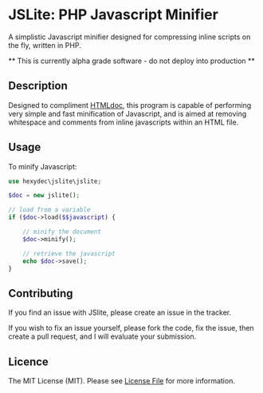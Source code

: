 # JSLite: PHP Javascript Minifier
A simplistic Javascript minifier designed for compressing inline scripts on the fly, written in PHP.

** This is currently alpha grade software - do not deploy into production **

## Description

Designed to compliment [HTMLdoc](http://githubcom/hexydec/htmldoc), this program is capable of performing very simple and fast minification of Javascript, and is aimed at removing whitespace and comments from inline javascripts within an HTML file.

## Usage

To minify Javascript:

```php
use hexydec\jslite\jslite;

$doc = new jslite();

// load from a variable
if ($doc->load($$javascript) {

	// minify the document
	$doc->minify();

	// retrieve the javascript
	echo $doc->save();
}
```

## Contributing

If you find an issue with JSlite, please create an issue in the tracker.

If you wish to fix an issue yourself, please fork the code, fix the issue, then create a pull request, and I will evaluate your submission.

## Licence

The MIT License (MIT). Please see [License File](LICENCE) for more information.
